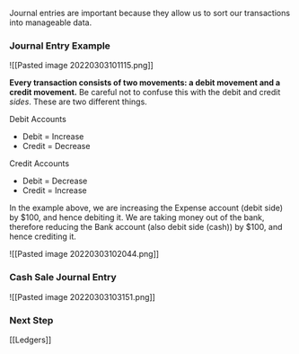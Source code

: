 Journal entries are important because they allow us to sort our transactions into manageable data. 


### Journal Entry Example

![[Pasted image 20220303101115.png]]

**Every transaction consists of two movements: a debit movement and a credit movement.** Be careful not to confuse this with the debit and credit *sides*. These are two different things.

Debit Accounts
- Debit = Increase
- Credit = Decrease

Credit Accounts
- Debit = Decrease
- Credit = Increase

In the example above, we are increasing the Expense account (debit side) by $100, and hence debiting it. We are taking money out of the bank, therefore reducing the Bank account (also debit side (cash)) by $100, and hence crediting it. 

![[Pasted image 20220303102044.png]]


### Cash Sale Journal Entry
![[Pasted image 20220303103151.png]]


### Next Step
[[Ledgers]]